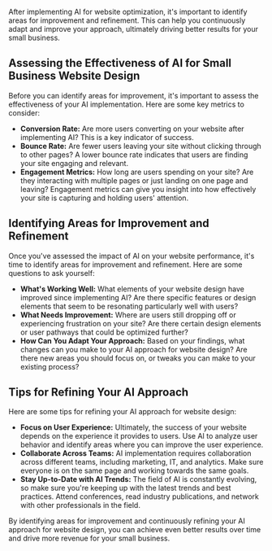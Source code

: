 
After implementing AI for website optimization, it's important to identify areas for improvement and refinement. This can help you continuously adapt and improve your approach, ultimately driving better results for your small business.

Assessing the Effectiveness of AI for Small Business Website Design
-------------------------------------------------------------------

Before you can identify areas for improvement, it's important to assess the effectiveness of your AI implementation. Here are some key metrics to consider:

* **Conversion Rate:** Are more users converting on your website after implementing AI? This is a key indicator of success.
* **Bounce Rate:** Are fewer users leaving your site without clicking through to other pages? A lower bounce rate indicates that users are finding your site engaging and relevant.
* **Engagement Metrics:** How long are users spending on your site? Are they interacting with multiple pages or just landing on one page and leaving? Engagement metrics can give you insight into how effectively your site is capturing and holding users' attention.

Identifying Areas for Improvement and Refinement
------------------------------------------------

Once you've assessed the impact of AI on your website performance, it's time to identify areas for improvement and refinement. Here are some questions to ask yourself:

* **What's Working Well:** What elements of your website design have improved since implementing AI? Are there specific features or design elements that seem to be resonating particularly well with users?
* **What Needs Improvement:** Where are users still dropping off or experiencing frustration on your site? Are there certain design elements or user pathways that could be optimized further?
* **How Can You Adapt Your Approach:** Based on your findings, what changes can you make to your AI approach for website design? Are there new areas you should focus on, or tweaks you can make to your existing process?

Tips for Refining Your AI Approach
----------------------------------

Here are some tips for refining your AI approach for website design:

* **Focus on User Experience:** Ultimately, the success of your website depends on the experience it provides to users. Use AI to analyze user behavior and identify areas where you can improve the user experience.
* **Collaborate Across Teams:** AI implementation requires collaboration across different teams, including marketing, IT, and analytics. Make sure everyone is on the same page and working towards the same goals.
* **Stay Up-to-Date with AI Trends:** The field of AI is constantly evolving, so make sure you're keeping up with the latest trends and best practices. Attend conferences, read industry publications, and network with other professionals in the field.

By identifying areas for improvement and continuously refining your AI approach for website design, you can achieve even better results over time and drive more revenue for your small business.
